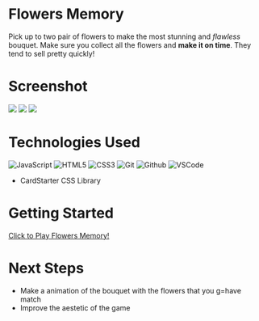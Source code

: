 # Flowers Memory
Pick up to two pair of flowers to make the most stunning and _flawless_ bouquet. Make sure you collect all the flowers and **make it on time**. They tend to sell pretty quickly!

# Screenshot

<img src="https://i.imgur.com/jelE4XX.png">
<img src="https://i.imgur.com/3vAOhVz.png">
<img src="https://i.imgur.com/HEzD932.png">

# Technologies Used

  ![JavaScript](https://img.shields.io/badge/-JavaScript-05122A?style=flat&logo=javascript)
  ![HTML5](https://img.shields.io/badge/-HTML5-05122A?style=flat&logo=html5)
  ![CSS3](https://img.shields.io/badge/-CSS-05122A?style=flat&logo=css3)
  ![Git](https://img.shields.io/badge/-Git-05122A?style=flat&logo=git)
  ![Github](https://img.shields.io/badge/-GitHub-05122A?style=flat&logo=github)
  ![VSCode](https://img.shields.io/badge/-VS_Code-05122A?style=flat&logo=visualstudio)
- CardStarter CSS Library

# Getting Started

[Click to Play Flowers Memory!](https://unravel05.github.io/Flowers-Memory/)

# Next Steps

* Make a animation of the bouquet with the flowers that you g=have match
* Improve the aestetic of the game
